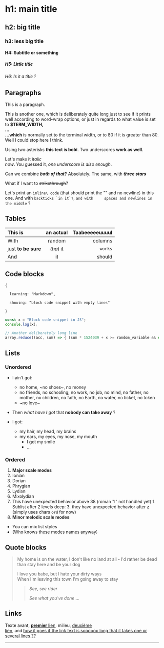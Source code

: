 # h1: main title

## h2: big title

### h3: less big title

#### H4: Subtitle or something

##### H5: Little       title

###### H6: Is it a title ?

## Paragraphs

This is a        paragraph.

This
is another one, which is deliberately quite long just to see if it prints well according to word-wrap options, or just      in regards to what value is set to **$TERM_WIDTH,\
...\
 ...which** is normally set to the terminal width, or to 80 if it is greater than 80. Well I could stop here I think.

Using two asterisks **this text is bold**. Two underscores __work as well__.

Let's make it *italic\
now*. You guessed it, _one underscore is also enough_.

Can we combine **_both of that_?** Absolutely.    The same, with ***three stars***

What if I want to ~~strikethrough~~?

Let's print an `inline\
code` (that should print the "\" and no newline) in this one. And with ``backticks `in it`?``, `and with     spaces and newlines in the middle` ?

## Tables

| This is | an actual | Taabeeeeeuuuul |
|:--------|:---------:|---------------:|
| With | random | columns |
| just **to be     sure** | *that*          it | `works` |
| And | it | should |

## Code blocks

```
{

  learning: "Markdown",

  showing: "block code snippet with empty lines"

}
```

```js
const x = "Block code snippet in JS";
console.log(x);

// Another deliberately long line
array.reduce((acc, sum) => { (sum * 1524039 + x >= random_variable && document.getElementByID(`is-this-really-my-element-id`).innerText != 'Heeeeell yeah') ? console.log("Yeah, yeah, yeah") : alert("Whoever uses alerts anyway ?") })
```

## Lists

### Unordered

- I ain't got:
  * no home, ~no shoes~, no money
  * no friends, no schooling, no work, no job, no mind, no father, no mother, no children, no faith, no Earth, no water, no ticket, no token
  * ~no love~
- Then *what have I got* that **nobody can take away** ?

- I got:
  - my hair,    my head, my brains
  - my ears, my eyes, my nose, my mouth
    - I got my smile
    - ...

### Ordered

1. **Major scale modes**
  1. Ionian
  2. Dorian
  2. Phrygian
  4. Lydian
  4. Mixolydian
  4. This have unexpected behavior above 38 (roman "l" not handled yet)
    1. Sublist after 2 levels deep:
    3. they have unexpected behavior after z (simply uses chars `ord` for now)
2. **Minor melodic scale modes**
  - You can mix list styles
  - (Who knows these modes names anyway)

## Quote blocks

> My home is   on the water, I don't like no land at all - 
I'd rather be dead than stay here and be your dog
> 
> I love you babe, but I hate your dirty ways\
When I'm leaving this town I'm going away to stay
> > *See, see      rider*
> >
> > *See what you've done*
> > ...

## Links

Texte avant, [**premier**     lien](https://www.perdu.com), milieu, [deuxième\
lien](https://www.sonelec.com),    and [how it goes if the link text is soooooo long that it takes one or several lines ??](https://www.perdu.com)

---

